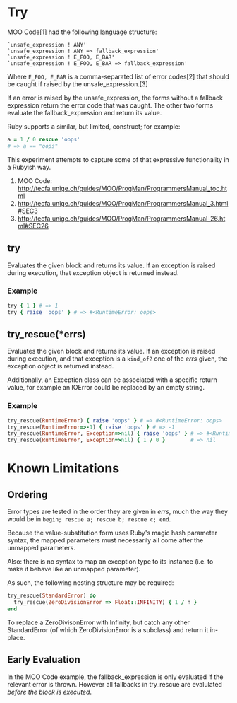 Try
===

MOO Code[1] had the following language structure:

```
`unsafe_expression ! ANY'
`unsafe_expression ! ANY => fallback_expression'
`unsafe_expression ! E_FOO, E_BAR'
`unsafe_expression ! E_FOO, E_BAR => fallback_expression'
```

Where `E_FOO, E_BAR` is a comma-separated list of error codes[2] that should
be caught if raised by the unsafe_expression.[3]

If an error is raised by the unsafe_expression, the forms without a fallback
expression return the error code that was caught.  The other two forms
evaluate the fallback_expression and return its value.

Ruby supports a similar, but limited, construct; for example:

```ruby
a = 1 / 0 rescue 'oops'
# => a == "oops"
```

This experiment attempts to capture some of that expressive functionality in a
Rubyish way.

1. MOO Code: http://tecfa.unige.ch/guides/MOO/ProgMan/ProgrammersManual_toc.html
2. http://tecfa.unige.ch/guides/MOO/ProgMan/ProgrammersManual_3.html#SEC3
3. http://tecfa.unige.ch/guides/MOO/ProgMan/ProgrammersManual_26.html#SEC26

try
---

Evaluates the given block and returns its value.  If an exception is raised
during execution, that exception object is returned instead.

### Example

```ruby
try { 1 } # => 1
try { raise 'oops' } # => #<RuntimeError: oops>
```

try_rescue(*errs)
-----------------

Evaluates the given block and returns its value.  If an exception is raised
during execution, and that exception is a `kind_of?` one of the *errs* given,
the exception object is returned instead.

Additionally, an Exception class can be associated with a specific return
value, for example an IOError could be replaced by an empty string.

### Example

```ruby
try_rescue(RuntimeError) { raise 'oops' } # => #<RuntimeError: oops>
try_rescue(RuntimeError=>-1) { raise 'oops' } # => -1
try_rescue(RuntimeError, Exception=>nil) { raise 'oops' } # => #<RuntimeError: oops>
try_rescue(RuntimeError, Exception=>nil) { 1 / 0 }        # => nil
```

Known Limitations
=================

Ordering
--------

Error types are tested in the order they are given in *errs*, much the way
they would be in `begin; rescue a; rescue b; rescue c; end`.

Because the value-substitution form uses Ruby's magic hash parameter syntax,
the mapped parameters must necessarily all come after the unmapped parameters.

Also: there is no syntax to map an exception type to its instance (i.e. to
make it behave like an unmapped parameter).

As such, the following nesting structure may be required:

```ruby
try_rescue(StandardError) do
  try_rescue(ZeroDivisionError => Float::INFINITY) { 1 / n }
end
```

To replace a ZeroDivisonError with Infinity, but catch any other StandardError
(of which ZeroDivisionError is a subclass) and return it in-place.

Early Evaluation
----------------

In the MOO Code example, the fallback_expression is only evaluated if the
relevant error is thrown.  However all fallbacks in try_rescue are evalulated
_before the block is executed_.

